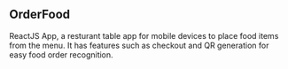 ## OrderFood
<p>ReactJS App, a resturant table app for mobile devices to place food items from the menu. It has features such as checkout and QR generation for easy food order recognition.</p>

